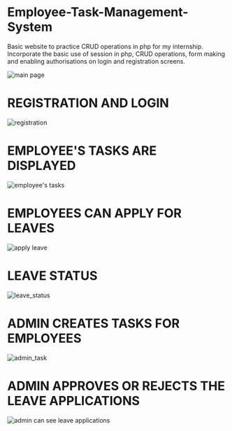 # Employee-Task-Management-System
Basic website to practice CRUD operations in php for my internship. 
Incorporate the basic use of session in php, CRUD operations, form making and enabling authorisations on login and registration screens.

![main page](https://github.com/achintw/Employee-Task-Management-System/assets/121821415/212889fc-cd2d-48ca-b665-31ec5d485402)


# REGISTRATION AND LOGIN
![registration](https://github.com/achintw/Employee-Task-Management-System/assets/121821415/362a84bf-2f29-4f86-aadb-0d1bcc839aa7)



# EMPLOYEE'S TASKS ARE DISPLAYED
![employee's tasks](https://github.com/achintw/Employee-Task-Management-System/assets/121821415/7ed1d14f-bc29-48b6-bf83-660cfef24349)



# EMPLOYEES CAN APPLY FOR LEAVES
![apply leave](https://github.com/achintw/Employee-Task-Management-System/assets/121821415/f75da8a1-86b2-477b-9d1b-00332f26863d)



# LEAVE STATUS
![leave_status](https://github.com/achintw/Employee-Task-Management-System/assets/121821415/057729d3-1193-4712-9e93-ef9fdc836a32)



# ADMIN CREATES TASKS FOR EMPLOYEES
![admin_task](https://github.com/achintw/Employee-Task-Management-System/assets/121821415/825e1990-5b6a-4872-8005-98431bf4d956)



# ADMIN APPROVES OR REJECTS THE LEAVE APPLICATIONS
![admin can see leave applications](https://github.com/achintw/Employee-Task-Management-System/assets/121821415/5f5e5bc3-0b5b-4fe1-9878-7342e8a60b0a)








